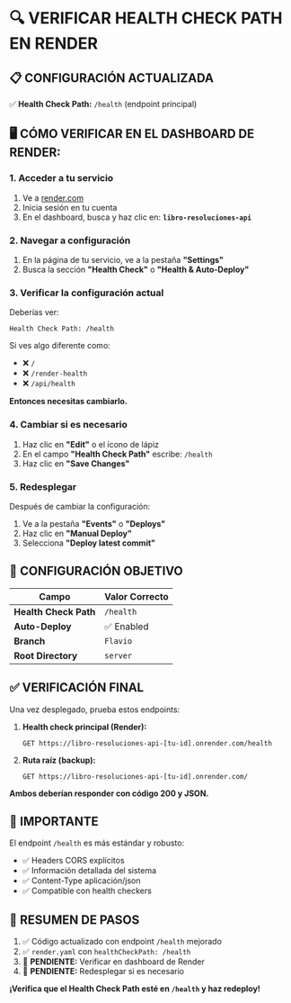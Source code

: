 # 🔍 VERIFICAR HEALTH CHECK PATH EN RENDER

## 📋 **CONFIGURACIÓN ACTUALIZADA**

✅ **Health Check Path:** `/health` (endpoint principal)

## 🖥️ **CÓMO VERIFICAR EN EL DASHBOARD DE RENDER:**

### 1. **Acceder a tu servicio**
1. Ve a [render.com](https://render.com)
2. Inicia sesión en tu cuenta
3. En el dashboard, busca y haz clic en: **`libro-resoluciones-api`**

### 2. **Navegar a configuración**
1. En la página de tu servicio, ve a la pestaña **"Settings"**
2. Busca la sección **"Health Check"** o **"Health & Auto-Deploy"**

### 3. **Verificar la configuración actual**
Deberías ver:
```
Health Check Path: /health
```

Si ves algo diferente como:
- ❌ `/`
- ❌ `/render-health` 
- ❌ `/api/health`

**Entonces necesitas cambiarlo.**

### 4. **Cambiar si es necesario**
1. Haz clic en **"Edit"** o el ícono de lápiz
2. En el campo **"Health Check Path"** escribe: `/health`
3. Haz clic en **"Save Changes"**

### 5. **Redesplegar**
Después de cambiar la configuración:
1. Ve a la pestaña **"Events"** o **"Deploys"**
2. Haz clic en **"Manual Deploy"**
3. Selecciona **"Deploy latest commit"**

## 🎯 **CONFIGURACIÓN OBJETIVO**

| Campo | Valor Correcto |
|-------|----------------|
| **Health Check Path** | `/health` |
| **Auto-Deploy** | ✅ Enabled |
| **Branch** | `Flavio` |
| **Root Directory** | `server` |

## ✅ **VERIFICACIÓN FINAL**

Una vez desplegado, prueba estos endpoints:

1. **Health check principal (Render):**
   ```
   GET https://libro-resoluciones-api-[tu-id].onrender.com/health
   ```
   
2. **Ruta raíz (backup):**
   ```
   GET https://libro-resoluciones-api-[tu-id].onrender.com/
   ```

**Ambos deberían responder con código 200 y JSON.**

## 🚨 **IMPORTANTE**

El endpoint `/health` es más estándar y robusto:
- ✅ Headers CORS explícitos
- ✅ Información detallada del sistema
- ✅ Content-Type aplicación/json
- ✅ Compatible con health checkers

## 📝 **RESUMEN DE PASOS**

1. ✅ Código actualizado con endpoint `/health` mejorado
2. ✅ `render.yaml` con `healthCheckPath: /health`
3. 🔄 **PENDIENTE:** Verificar en dashboard de Render
4. 🔄 **PENDIENTE:** Redesplegar si es necesario

**¡Verifica que el Health Check Path esté en `/health` y haz redeploy!**